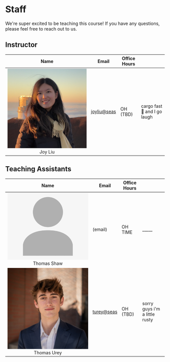 # Staff
We're super excited to be teaching this course! If you have any questions, please feel free to reach out to us.

## Instructor

| Name | Email | Office Hours | |
|:------------:|---------|--------------|-----------------|
| ![Joy Liu](./assets/joy.jpeg) <br>Joy Liu | [joyliu@seas](joyliu@seas.upenn.edu) | OH (TBD) | cargo fast	🚗 and I go laugh |

## Teaching Assistants

| Name | Email | Office Hours | |
|:------------:|---------|--------------|-----------------|
| ![Thomas Shaw](./assets/person.jpeg) <br>Thomas Shaw | (email) | OH TIME | _____ |
| ![Thomas Urey](./assets/thomas.jpeg) <br>Thomas Urey | [turey@seas](turey@seas.upenn.edu) | OH (TBD) | sorry guys i'm a little rusty |
